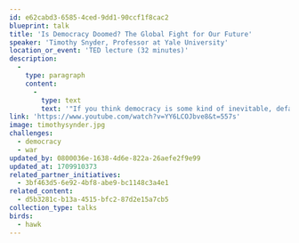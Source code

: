 ```yaml
---
id: e62cabd3-6585-4ced-9dd1-90ccf1f8cac2
blueprint: talk
title: 'Is Democracy Doomed? The Global Fight for Our Future'
speaker: 'Timothy Snyder, Professor at Yale University'
location_or_event: 'TED lecture (32 minutes)'
description:
  -
    type: paragraph
    content:
      -
        type: text
        text: '"If you think democracy is some kind of inevitable, default setting for the world, then you aren''t going to have it for very long," says historian and author Timothy Snyder. From World War I to the Russian invasion of Ukraine, Snyder dives into the structures that uplift and tear down political systems, offering a historical perspective on the current state of democracy around the world as well as the patterns of thought that lead to tyranny. He discusses a new approach to democracy that could help create and protect a future of freedom.'
link: 'https://www.youtube.com/watch?v=YY6LCOJbve8&t=557s'
image: timothysynder.jpg
challenges:
  - democracy
  - war
updated_by: 0800036e-1638-4d6e-822a-26aefe2f9e99
updated_at: 1709910373
related_partner_initiatives:
  - 3bf463d5-6e92-4bf8-abe9-bc1148c3a4e1
related_content:
  - d5b3281c-b13a-4515-bfc2-87d2e15a7cb5
collection_type: talks
birds:
  - hawk
---
```

